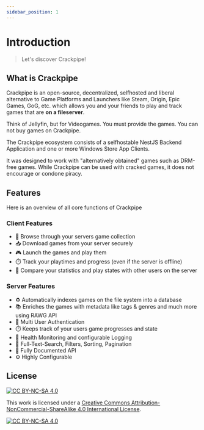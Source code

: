 ```yaml
---
sidebar_position: 1
---
```


# Introduction

> Let's discover Crackpipe!

## What is Crackpipe

Crackpipe is an open-source, decentralized, selfhosted and liberal alternative to Game Platforms and Launchers like Steam, Origin, Epic Games, GoG, etc. which allows you and your friends to play and track games that are **on a fileserver**.

Think of Jellyfin, but for Videogames. You must provide the games. You can not buy games on Crackpipe.

The Crackpipe ecosystem consists of a selfhostable NestJS Backend Application and one or more Windows Store App Clients.

It was designed to work with "alternatively obtained" games such as DRM-free games. While Crackpipe can be used with cracked games, it does not encourage or condone piracy.

## Features

Here is an overview of all core functions of Crackpipe

### Client Features

- 🔎 Browse through your servers game collection
- 📥 Download games from your server securely
- 🎮 Launch the games and play them
- ⏱️ Track your playtimes and progress (even if the server is offline)
- 👥 Compare your statistics and play states with other users on the server

### Server Features

- ♻️ Automatically indexes games on the file system into a database
- 📚 Enriches the games with metadata like tags & genres and much more using RAWG API
- 👥 Multi User Authentication
- ⏱️ Keeps track of your users game progresses and state
- 🚨 Health Monitoring and configurable Logging
- 🔎 Full-Text-Search, Filters, Sorting, Pagination
- 🔌 Fully Documented API
- ⚙️ Highly Configurable

## License
[![CC BY-NC-SA 4.0][cc-by-nc-sa-shield]][cc-by-nc-sa]

This work is licensed under a
[Creative Commons Attribution-NonCommercial-ShareAlike 4.0 International License][cc-by-nc-sa].

[![CC BY-NC-SA 4.0][cc-by-nc-sa-image]][cc-by-nc-sa]

[cc-by-nc-sa]: http://creativecommons.org/licenses/by-nc-sa/4.0/
[cc-by-nc-sa-image]: https://licensebuttons.net/l/by-nc-sa/4.0/88x31.png
[cc-by-nc-sa-shield]: https://img.shields.io/badge/License-CC%20BY--NC--SA%204.0-lightgrey.svg
